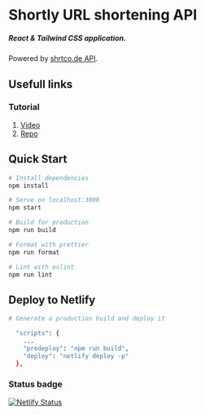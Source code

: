 # Shortly URL shortening API

##### React & Tailwind CSS application.

Powered by [shrtco.de API](https://shrtco.de/docs/).

## Usefull links

### Tutorial

1. [Video](https://www.youtube.com/watch?v=AKS6KDxxCfY&ab_channel=%D0%9C%D0%B8%D1%85%D0%B0%D0%B8%D0%BB%D0%9D%D0%B5%D0%BF%D0%BE%D0%BC%D0%BD%D1%8F%D1%89%D0%B8%D0%B9)
2. [Repo](https://github.com/michey85/shortne-project-youtube-version)

## Quick Start

```bash
# Install dependencies
npm install

# Serve on localhost:3000
npm start

# Build for production
npm run build

# Format with prettier
npm run format

# Lint with eslint
npm run lint
```

## Deploy to Netlify

```bash
# Generate a production build and deploy it

  "scripts": {
    ...
    "predeploy": "npm run build",
    "deploy": "netlify deploy -p"
  },
```

### Status badge

[![Netlify Status](https://api.netlify.com/api/v1/badges/f6b67b7c-7f08-492c-a5e7-cb7fffc57062/deploy-status)](https://app.netlify.com/sites/tender-agnesi-c367a3/deploys)
